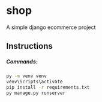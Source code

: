 # shop
A simple django ecommerce project 

## Instructions

##### Commands:
```bash
py -m venv venv
venv\Scripts\activate
pip install -r requirements.txt
py manage.py runserver
```

